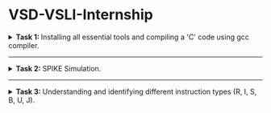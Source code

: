 # VSD-VSLI-Internship   
<details>
<summary><b>Task 1: </b> Installing all essential tools and compiling a 'C' code using gcc compiler.</summary>
<br>
    
1. A program, which counts from 1 to 'n' numbers, was coded in C language and was run using gcc compiler.

The code is as follows:
```
#include <stdio.h>
int main() {
    int i, sum = 0, n = 60;
    for (i = 1; i <= n; ++i) {
        sum += i;
    }
    printf("Sum of number from 1 to %d is %d\n", n, sum);
    return 0;
}
```

  The output was run using ./a.out

  ![1](https://github.com/user-attachments/assets/b9d66816-3355-4c27-9482-b0289abb2130)


2. Compiling using RISC-V gcc compiler and seeing the assembly code with O1.
    ![3](https://github.com/user-attachments/assets/be00753b-81fb-45fa-8980-6e46c1e5f026)

   ![4](https://github.com/user-attachments/assets/bf320e7e-6df6-43b2-9f4d-65f1ea0617d5)

    
3. Compiling using RISC-V gcc compiler and seeing the assembly code with Ofast.

   
    ![5 1](https://github.com/user-attachments/assets/88b7dd3e-ed59-48b6-85aa-3c09ec178233)
    ![5 2](https://github.com/user-attachments/assets/367d3f80-8321-4c6a-9a56-a39da75d3e46)

</details>

--------------------------------------------------------------------------------------------------------------------------------------------------------
<details>
<summary><b>Task 2: </b>SPIKE Simulation.</summary> 
<br>
    
The instruction set (Object Dump) is given below.

![Task2 instruction set](https://github.com/user-attachments/assets/7a475392-69c3-498b-b270-47286a60c10c)

1. The 'C' program code (Sum of 1 to n numbers) was run using riscv architecture using a spike simulator and output was obtained.

   ![Task2 1](https://github.com/user-attachments/assets/318835d9-7191-4084-ac8d-b16bca51c9a9)

2. The object dump of the riscv architecture was opened and debugging was done using spike.
3. The program counter (pc) was run till a certain instruction and it was manually run after that for debugging. 
   Each instruction was run by clicking enter each time.
    
   ![Task2 2](https://github.com/user-attachments/assets/4dd6ebdf-8f68-420e-ba3f-90c29c1d5b24)
   ![Task2 2 2](https://github.com/user-attachments/assets/883e2368-142c-4c9e-9c80-d22d2ffd627d)

4. The contents of the Stack Pointer(SP) register was observed. The stack pointer register(SP) instruction was run and the contents of the SP were looked at again.

   ![Tas2 4](https://github.com/user-attachments/assets/59892309-a0c1-4657-a0c5-6d68c2220fc0)

</details>

------------------------------------------------------------------------------------------------------------------------------

<details>
<summary><b>Task 3: </b>Understanding and identifying different instruction types (R, I, S, B, U, J).</summary> 
<br>

## Instructions:
Instructions are a set of machine language instructions that a particular processor understands and executes. A processor performs tasks on the basis of the instruction provided.
An instruction comprises of groups called fields. These fields include:
* The Operation code (Opcode) field which specifies the operation to be performed.
* The Address field which contains the location of the operand, i.e., register or memory location.
* The Mode field which specifies how the operand will be located.

The RISC-V instructions are categorized into **6** types based on their field organization. The types include:
- **R-type**: Register type
- **I-type**: Immediate type
- **S-type**: Store type
- **B-type**: Branch type
- **U-type**: Upper immediate type
- **J-type**: Jump type

The RISC-V specification tries to keep the same field in the same bits for all instruction types.

![Screenshot 2025-01-22 102538](https://github.com/user-attachments/assets/8d9d17af-f2ea-46bb-889e-a1131d48b99b)

Lets discuss one by one:

-------------------------------------------------------------------------------------------------------
## 1. R-Type Instruction:

![R type](https://github.com/user-attachments/assets/7aefa71e-76ba-43c5-9e8c-b5dbb54559b4)

R-type instructions are one of the six types of instructions in RISC-V's RV32I instruction set.
It is a register-register instruction that uses registers for both the source and destination.
R-type instructions are used for arithmetic and logic operations.
It specifies the two operands and the destination of the result using register file locations.
The R-type instruction has multiple fields, including: 
* The opcode field : Tells the processor what operation to perform.
* The destination register operand (rd): The register index which stores the result of the operation.
* Source register operands (rs1, rs2): The registers indices where the input is stored.
* 'funct3' field: It is the field after the destination register . This field is 3 – bit length     i.e. from bit 12 to bit 14 and it further tells about the operation, such as whether it is an     addition, subtraction, or a logical operation that is being performed.
* 'funct7' field: It is the last field of R -type instruction format . It describes the              operation, such as whether it is a shift or multiplication operation etc.

------------------------------------------------------------------------
## 2. I-Type Instruction:

![I type](https://github.com/user-attachments/assets/13229840-4f30-4c08-95e7-5b9096e90193)

An I-type instruction in RISC-V is an instruction that uses a 12-bit constant as one of its operands. This constant is also known as an immediate. I-type instructions are also known as Immediate instructions. The 12-bit constant is a signed 2's complement number that is sign extended to form a 32-bit operand. I-type instructions perform the same operations as R-type instructions, but use an immediate value instead of an rs2 index. I-type instructions can be used for loads, stores, branches, or immediate ALU operations. The immediate field in an I-type instruction holds an immediate value that can be interpreted as an unsigned integer or two's complement. 
The I-type instruction also has multiple fields, including: 
* Immediate field (20 to 31): The immediate field is a part of an instruction that holds a constant value. The immediate field is used for arithmetic operations.
* The opcode field : Tells the processor what operation to perform.
* The destination register operand (rd): The register which stores the result of the operation.
* 'funct3' field: It is the field after the destination register . This field is 3 – bit length     i.e. from bit 12 to bit 14 and it further tells about the operation, such as whether it is an     addition, subtraction, or a logical operation that is being performed.
* Source register operand (rs1): The register index where one of the input is stored.

-------------------------------------------------------------------------------------------
## 3. S-Type Instruction:

![s type](https://github.com/user-attachments/assets/e345a066-5997-485a-bfbb-2f036df1fa5d)

S-type instructions are used to store data from registers into memory. The S-type instruction format is used exclusively for memory store instructions. The immediate value in S-type instructions is split up into different bits.
The multiple fields in a S-Type instruction are:
* The opcode field : Tells the processor what operation to perform.
* Immediate fields (One from 7 to 11 and another from 25 to 31): The immediate field in an S-type instruction is used to store the contents of a register to data memory.
* 'funct3' field: It is the field after the destination register . This field is 3 – bit length     i.e. from bit 12 to bit 14 and it further tells about the operation, such as whether it is an     addition, subtraction, or a logical operation that is being performed.
* Source register operands (rs1, rs2): The registers indices where the input is stored.

---------------------------------------------------------------------
## 4. B-Type Instruction:

![B type](https://github.com/user-attachments/assets/02a0ca26-53f3-4747-9112-baf0a155da6d)

A B-type instruction in RISC-V is a branch instruction that controls the flow of a program. It compares two values in registers and branches to a new address. B-type instructions are a variation of S-type instructions.  B-type instructions are used for conditional branches, which test two registers and branch if the test passes. The target address for a B-type instruction is calculated by adding a branch offset to the current program counter (PC) value. The branch offset is stored as an immediate in the instruction. The fields in the B-Type instruction are:
* The opcode field : Tells the processor what operation to perform.
* The immediate field: The immediate field in a B-type instruction in RISC-V is a 12-bit field that stores a branch offset. The branch offset is used to calculate the target address for an instruction.
* 'funct3' field: It is the field after the immediate field. This field is 3 – bit length i.e. from bit 12 to bit 14 and it further tells about the operation, such as whether it is an addition, subtraction, or a logical operation that is being performed.
* Source register operands (rs1, rs2): The registers where the input is stored.

--------------------------------------------------------------------------
## 5. U-Type Instruction:

![u type](https://github.com/user-attachments/assets/3825ff30-62a1-4c58-92d3-1bcfe92e7375)

A U-type instruction in RISC-V is a type of instruction that specifies the upper 20 bits of a register's immediate value. It's also known as an "Upper immediate" instruction. The U-type instruction loads a 20-bit immediate value into the upper 20 bits of a register. The instruction only requires the destination register index (rd) and the 20-bit immediate number. The immediate number can be used directly as an operand. U-type instructions are used for special data manipulation instructions. They can be used to form addresses within a register. The fields in the U-Type instruction are:
* The opcode field (0 to 6): Tells the processor what operation to perform.
* The destination register operand (rd) (7 to 11): The register index which stores the result of the operation.
* The immediate field (12 to 31) : The immediate field in a U-type instruction in RISC-V is a 20-bit value that specifies the upper 20 bits of a register.

------------------------------------------------------------------------
## 6. J-Type Instruction:

![J- Type](https://github.com/user-attachments/assets/0b5b80b9-2c25-48db-93ff-3365f1b44d4e)

A J-type instruction in RISC-V is a jump instruction that unconditionally transfers control to a new instruction address. They use all of the non-opcode space for a 26-bit jump destination field. J-type instructions are part of the PC updating instructions, along with B-type instructions.
* The opcode field (0 to 6): Tells the processor what operation to perform.
* The destination register operand (rd) (7 to 11): The register index which stores the result of the operation.
* The immediate fields (12 to 31) : The immediate field in J type is is a 20-bit value that specifies the upper 20 bits of a register, similar to U type but it is slightly different.

--------------------------------------------------------------------------------

# Identifying Instruction types in Object Dump of application code.


> 15 unique instructions with 32-bit pattern are given below.


1. `lui a0,0x2b`
   * LUI (load upper immediate) is a U-type instruction.
   * LUI places the U-immediate value in the top 20 bits of the destination register rd, filling in the lowest 12 bits with zeros.
   * This instruction will be executed and the immediate value 0x2b will be written in the MSB of the rd a0.

   * The 32-bit pattern is: ```0000 0000 0000 0010 1011 0101 0011 0111```.

2. `addi sp,sp,-80`
   * addi (Add immediate) is a I-type instruction.
   * LUI places the U-immediate value in the top 20 bits of the destination register rd, filling in the lowest 12 bits with zeros.

   * The 32-bit pattern is: ```0000 0000 0000 0010 1011 0101 0011 0111```.

3. `sd ra,72(sp)`
   * LUI (load upper immediate) is a U-type instruction.
   * LUI places the U-immediate value in the top 20 bits of the destination register rd, filling in the lowest 12 bits with zeros.

   * The 32-bit pattern is: ```0000 0000 0000 0010 1011 0101 0011 0111```.

4. `lw a5,12(sp)`
   * LW stands for Load Word. Word is equal to 32 bits or 4 bytes. Since there is an immediate value given in the instruction which helps to calculate the address of memory from where we have to fetch the data, hence this instruction belongs to I-type.
   * a5 is the destination register that will hold the value fetched from the memory location.

   * The 32-bit pattern is: ```0000 0000 1100 0001 0010 0111 1000 0011```.

5. `li s5,1`
   * LUI (load upper immediate) is a U-type instruction.
   * LUI places the U-immediate value in the top 20 bits of the destination register rd, filling in the lowest 12 bits with zeros.

   * The 32-bit pattern is: ```0000 0000 0000 0010 1011 0101 0011 0111```.

6. `subw a5, a5, s2`
   * LUI (load upper immediate) is a U-type instruction.
   * LUI places the U-immediate value in the top 20 bits of the destination register rd, filling in the lowest 12 bits with zeros.

   * The 32-bit pattern is: ```0000 0000 0000 0010 1011 0101 0011 0111```.


</details>
